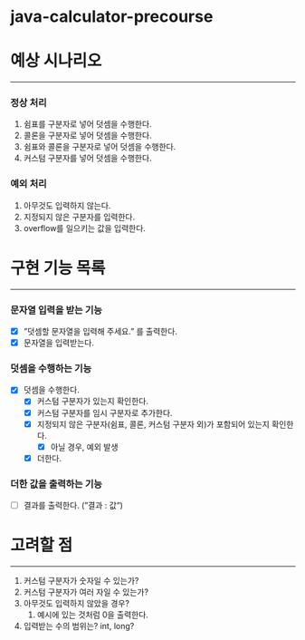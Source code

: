 # java-calculator-precourse

# **예상 시나리오**

---

### 정상 처리

1. 쉼표를 구분자로 넣어 덧셈을 수행한다.
2. 콜론을 구분자로 넣어 덧셈을 수행한다.
3. 쉼표와 콜론을 구분자로 넣어 덧셈을 수행한다.
4. 커스텀 구분자를 넣어 덧셈을 수행한다.

### 예외 처리

1. 아무것도 입력하지 않는다.
2. 지정되지 않은 구분자를 입력한다.
3. overflow를 일으키는 값을 입력한다.

# **구현 기능 목록**

---

### 문자열 입력을 받는 기능

- [x]  ”덧셈할 문자열을 입력해 주세요.” 를 출력한다.
- [x]  문자열을 입력받는다.

### 덧셈을 수행하는 기능

- [x]  덧셈을 수행한다.
    - [x]  커스텀 구분자가 있는지 확인한다. 
    - [x]  커스텀 구분자를 임시 구분자로 추가한다.
    - [x]  지정되지 않은 구분자(쉼표, 콜론, 커스텀 구분자 외)가 포함되어 있는지 확인한다.
        - [x]  아닐 경우, 예외 발생
    - [x]  더한다.

### 더한 값을 출력하는 기능

- [ ]  결과를 출력한다. (”결과 : 값”)

# **고려할 점**

---

1. 커스텀 구분자가 숫자일 수 있는가?
2. 커스텀 구분자가 여러 자일 수 있는가?
3. 아무것도 입력하지 않았을 경우?
    1. 예시에 있는 것처럼 0을 출력한다.
4. 입력받는 수의 범위는? int, long?